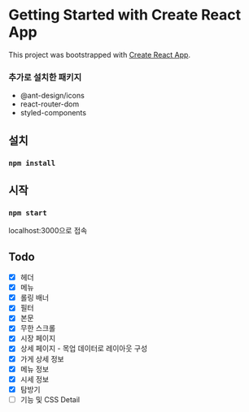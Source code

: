 # Getting Started with Create React App

This project was bootstrapped with [Create React App](https://github.com/facebook/create-react-app).

### 추가로 설치한 패키지

- @ant-design/icons
- react-router-dom
- styled-components

## 설치

### `npm install`

## 시작

### `npm start`

localhost:3000으로 접속

## Todo

- [x] 헤더
- [x] 메뉴
- [x] 롤링 배너
- [x] 필터
- [x] 본문
- [x] 무한 스크롤
- [x] 시장 페이지
- [x] 상세 페이지 - 목업 데이터로 레이아웃 구성
- [x] 가게 상세 정보
- [x] 메뉴 정보
- [x] 시세 정보
- [x] 탐방기
- [ ] 기능 및 CSS Detail
